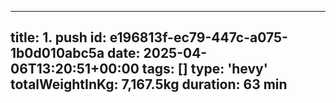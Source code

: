 
  ---
  title: 1. push
  id: e196813f-ec79-447c-a075-1b0d010abc5a
  date: 2025-04-06T13:20:51+00:00
  tags: []
  type: 'hevy'
  totalWeightInKg: 7,167.5kg
  duration: 63 min
  ---